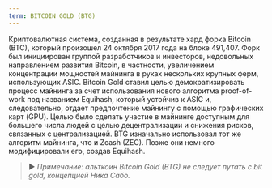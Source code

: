 ```yaml
---
term: BITCOIN GOLD (BTG)
---
```


Криптовалютная система, созданная в результате хард форка Bitcoin (BTC), который произошел 24 октября 2017 года на блоке 491,407. Форк был инициирован группой разработчиков и инвесторов, недовольных направлением развития Bitcoin, в частности, увеличением концентрации мощностей майнинга в руках нескольких крупных ферм, использующих ASIC. Bitcoin Gold ставил целью демократизировать процесс майнинга за счет использования нового алгоритма proof-of-work под названием Equihash, который устойчив к ASIC и, следовательно, отдает предпочтение майнингу с помощью графических карт (GPU). Целью было сделать участие в майнинге доступным для большего числа людей с целью децентрализации и снижения рисков, связанных с централизацией. BTG изначально использовал тот же алгоритм майнинга, что и Zcash (ZEC). Позже они немного модифицировали его, создав Equihash.

> ► *Примечание: альткоин Bitcoin Gold (BTG) не следует путать с bit gold, концепцией Ника Сабо.*